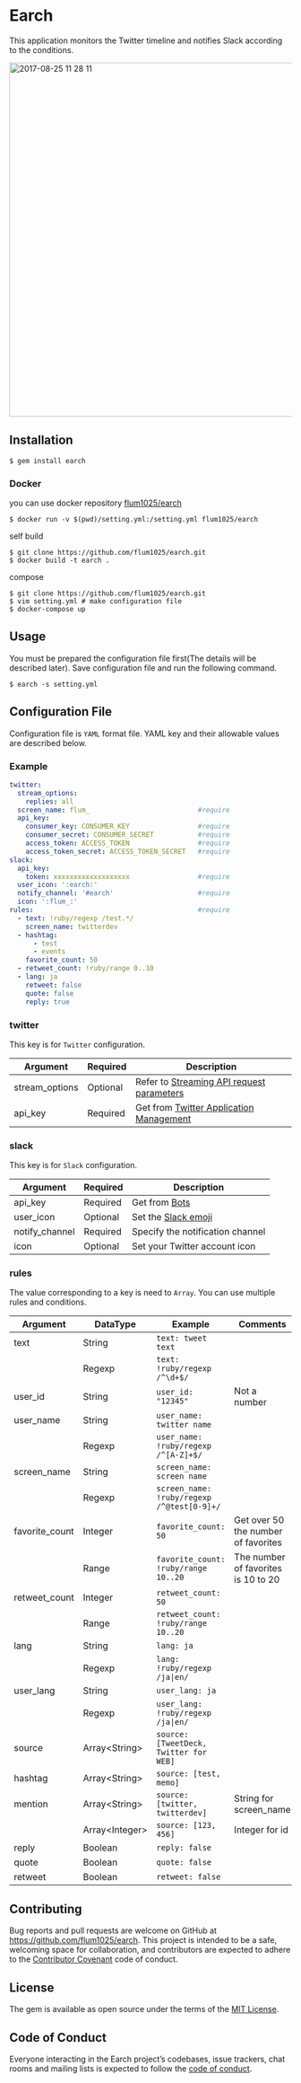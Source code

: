 # Earch

This application monitors the Twitter timeline and notifies Slack according to the conditions.

<img width="631" alt="2017-08-25 11 28 11" src="https://user-images.githubusercontent.com/9972700/29697194-a281ca3e-8988-11e7-9027-67449a9e2e34.png">

## Installation

    $ gem install earch

### Docker

you can use docker repository [flum1025/earch](https://hub.docker.com/r/flum1025/earch)

    $ docker run -v $(pwd)/setting.yml:/setting.yml flum1025/earch

self build

    $ git clone https://github.com/flum1025/earch.git
    $ docker build -t earch .

compose

    $ git clone https://github.com/flum1025/earch.git
    $ vim setting.yml # make configuration file
    $ docker-compose up

## Usage

You must be prepared the configuration file first(The details will be described later). Save configuration file and run the following command.

    $ earch -s setting.yml

## Configuration File

Configuration file is `YAML` format file. YAML key and their allowable values are described below.

### Example

```yaml
twitter:
  stream_options:
    replies: all
  screen_name: flum_                           #require
  api_key:
    consumer_key: CONSUMER_KEY                 #require
    consumer_secret: CONSUMER_SECRET           #require
    access_token: ACCESS_TOKEN                 #require
    access_token_secret: ACCESS_TOKEN_SECRET   #require
slack:
  api_key:
    token: xxxxxxxxxxxxxxxxxxx                 #require
  user_icon: ':earch:'
  notify_channel: '#earch'                     #require
  icon: ':flum_:'
rules:                                         #require
  - text: !ruby/regexp /test.*/
    screen_name: twitterdev
  - hashtag:
      - test
      - events
    favorite_count: 50
  - retweet_count: !ruby/range 0..10
  - lang: ja
    retweet: false
    quote: false
    reply: true
```

### twitter

This key is for `Twitter` configuration.

Argument|Required|Description
---|---|---
stream_options|Optional|Refer to [Streaming API request parameters](https://dev.twitter.com/streaming/overview/request-parameters)
api_key|Required|Get from [Twitter Application Management](https://apps.twitter.com/)

### slack

This key is for `Slack` configuration.

Argument|Required|Description
---|---|---
api_key|Required|Get from [Bots](https://your-team.slack.com/apps/manage/custom-integrations)
user_icon|Optional|Set the [Slack emoji](https://flum1025.slack.com/customize/emoji)
notify_channel|Required|Specify the notification channel
icon|Optional|Set your Twitter account icon

### rules

The value corresponding to a key is need to `Array`. You can use multiple rules and conditions.

Argument|DataType|Example|Comments
---|---|---|---
text|String|`text: tweet text`
||Regexp|`text: !ruby/regexp /^\d+$/`
user_id|String|`user_id: "12345"`|Not a number
user_name|String|`user_name: twitter name`
||Regexp|`user_name: !ruby/regexp /^[A-Z]+$/`
screen_name|String|`screen_name: screen name`
||Regexp|`screen_name: !ruby/regexp /^@test[0-9]+/`
favorite_count|Integer|`favorite_count: 50`|Get over 50 the number of favorites
||Range|`favorite_count: !ruby/range 10..20`|The number of favorites is 10 to 20
retweet_count|Integer|`retweet_count: 50`
||Range|`retweet_count: !ruby/range 10..20`
lang|String|`lang: ja`
||Regexp|`lang: !ruby/regexp /ja\|en/`
user_lang|String|`user_lang: ja`
||Regexp|`user_lang: !ruby/regexp /ja\|en/`
source|Array\<String>|`source: [TweetDeck, Twitter for WEB]`
hashtag|Array\<String>|`source: [test, memo]`|
mention|Array\<String>|`source: [twitter, twitterdev]`|String for screen_name
||Array\<Integer>|`source: [123, 456]`|Integer for id
reply|Boolean|`reply: false`
quote|Boolean|`quote: false`
retweet|Boolean|`retweet: false`


## Contributing

Bug reports and pull requests are welcome on GitHub at https://github.com/flum1025/earch. This project is intended to be a safe, welcoming space for collaboration, and contributors are expected to adhere to the [Contributor Covenant](http://contributor-covenant.org) code of conduct.

## License

The gem is available as open source under the terms of the [MIT License](http://opensource.org/licenses/MIT).

## Code of Conduct

Everyone interacting in the Earch project’s codebases, issue trackers, chat rooms and mailing lists is expected to follow the [code of conduct](https://github.com/flum1025/earch/blob/master/CODE_OF_CONDUCT.md).
